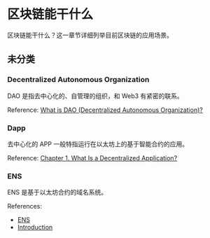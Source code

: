 # 区块链能干什么

区块链能干什么？这一章节详细列举目前区块链的应用场景。

## 未分类

### Decentralized Autonomous Organization

DAO 是指去中心化的、自管理的组织，和 Web3 有紧密的联系。

Reference: [What is DAO (Decentralized Autonomous Organization)?](https://medium.com/coinmonks/what-is-dao-decentralized-autonomous-organization-8216e9fa5967)

### Dapp

去中心化的 APP 一般特指运行在以太坊上的基于智能合约的应用。

Reference: [Chapter 1. What Is a Decentralized Application?](https://www.oreilly.com/library/view/decentralized-applications/9781491924532/ch01.html)

### ENS

ENS 是基于以太坊合约的域名系统。

References:
- [ENS](https://ens.domains/)
- [Introduction](https://docs.ens.domains/)



